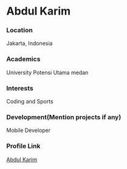 # Abdul Karim

### Location

Jakarta, Indonesia

### Academics

University Potensi Utama medan

### Interests

Coding and Sports

### Development(Mention projects if any)

Mobile Developer

### Profile Link

[Abdul Karim](https://github.com/kareem96)

